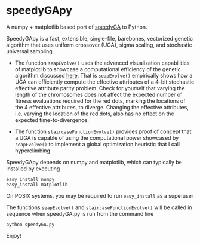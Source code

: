 speedyGApy
==========

A numpy + matplotlib based port of [speedyGA](http://www.mathworks.com/matlabcentral/fileexchange/15164) to Python. 

SpeedyGApy is a fast, extensible, single-file, barebones, vectorized genetic algorithm that uses uniform crossover (UGA), sigma scaling, and stochastic universal sampling. 

+ The function `seapEvolve()` uses the advanced visualization capabilities of matplotlib to showcase a computational efficiency of the genetic algorithm discussed [here](http://blog.hackingevolution.net/2013/01/20/foga-2013-slides/). That is `seapEvolve()` empirically shows how a UGA can efficiently compute the effective attributes of a 4-bit stochastic effective attribute parity problem. Check for yourself that varying the length of the chromosomes does not affect the expected number of fitness evaluations required for the red dots, marking the locations of the 4 effective attributes, to diverge. Changing the effective attributes, i.e. varying the location of the red dots, also has no effect on the expected time-to-divergence. 

+ The function `staircaseFunctionEvolve()` provides proof of concept that a UGA is capable of using the computational power showcased by `seapEvolve()` to implement a global optimization heuristic that I call hyperclimbing

SpeedyGApy depends on numpy and matplotlib, which can typically be installed by executing

    easy_install numpy 
    easy_install matplotlib

On POSIX systems, you may be required to run `easy_install` as a superuser

The functions `seapEvolve()` and `staircaseFunctionEvolve()` will be called in sequence when speedyGA.py is run from the command line

    python speedyGA.py
    
Enjoy!
